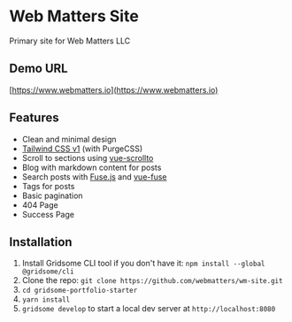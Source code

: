 # Web Matters Site

Primary site for Web Matters LLC

## Demo URL

[https://www.webmatters.io](https://www.webmatters.io)

## Features

- Clean and minimal design
- [Tailwind CSS v1](https://tailwindcss.com) (with PurgeCSS)
- Scroll to sections using [vue-scrollto](https://github.com/rigor789/vue-scrollto)
- Blog with markdown content for posts
- Search posts with [Fuse.js](https://fusejs.io) and [vue-fuse](https://github.com/shayneo/vue-fuse)
- Tags for posts
- Basic pagination
- 404 Page
- Success Page

## Installation

1. Install Gridsome CLI tool if you don't have it: `npm install --global @gridsome/cli`
1. Clone the repo: `git clone https://github.com/webmatters/wm-site.git`
1. `cd gridsome-portfolio-starter`
1. `yarn install`
1. `gridsome develop` to start a local dev server at `http://localhost:8080`

